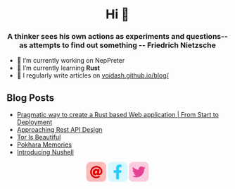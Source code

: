 <h1 align="center">Hi 👋</h1>
<h3 align="center">A thinker sees his own actions as experiments and questions--as attempts to find out something -- Friedrich Nietzsche</h3>

- 🔭 I’m currently working on NepPreter
- 🌱 I’m currently learning **Rust**
- 📝 I regularly write articles on [voidash.github.io/blog/](https://voidash.github.io/blog/)


<h2 align="left"> Blog Posts</h2>
 
<!-- BLOG-POST-LIST:START -->
- [Pragmatic way to create a Rust based Web application | From Start to Deployment](https://voidash.github.io/blog/posts/2023/rust-webapp/)
- [Approaching Rest API Design](https://voidash.github.io/blog/posts/2023/rest-api-design-handbook-summary/)
- [Tor Is Beautiful](https://voidash.github.io/blog/posts/2023/tor-is-beautiful/)
- [Pokhara Memories](https://voidash.github.io/blog/posts/2023/mustang-memories/)
- [Introducing Nushell](https://voidash.github.io/blog/posts/2022/introducing-nushell/)
<!-- BLOG-POST-LIST:END -->



<p align="center">
  <a target= "_blank" href="mailto:ashish.thapa477@gmail.com" alt="Mail"><img height='45' src="./icons/email.png"></a>
  <a target= "_blank" href="https://www.facebook.com/voidash" alt="Facebook"><img height='45' src="./icons/facebook.png"></a>
  <a target= "_blank" href="https://twitter.com/voidash_" alt="Twitter"><img height='45' src="./icons/twitter.png"></a>
</p>



